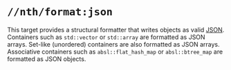 # `//nth/format:json`

This target provides a structural formatter that writes objects as valid
[JSON](https://www.json.org/). Containers such as `std::vector` or `std::array` are formatted as
JSON arrays. Set-like (unordered) containers are also formatted as JSON arrays. Associative
containers such as `absl::flat_hash_map` or `absl::btree_map` are formatted as JSON objects.
